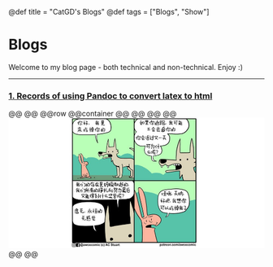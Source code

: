 @def title = "CatGD's Blogs"
@def tags = ["Blogs", "Show"]

# Blogs

Welcome to my blog page - both technical and non-technical. Enjoy :)

---

### [1. Records of using Pandoc to convert latex to html](/html/2024-1-23-Pandoc/)







@@
@@
@@row
@@container
@@
@@
@@
@@[![img](/assets/posts/AfunComic.jpeg)]() @@
@@

<!-- ### [fermions? `图文不相关`](/posts/2022-10-08-fermions) -->
